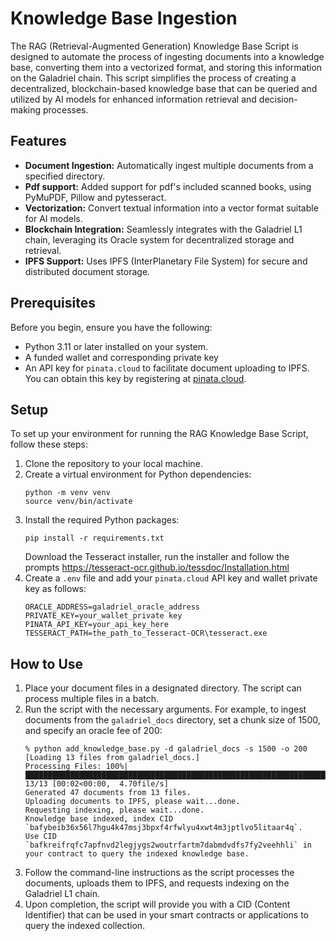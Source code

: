 # Knowledge Base Ingestion

The RAG (Retrieval-Augmented Generation) Knowledge Base Script is designed to automate the process of ingesting documents into a knowledge base, converting them into a vectorized format, and storing this information on the Galadriel chain. This script simplifies the process of creating a decentralized, blockchain-based knowledge base that can be queried and utilized by AI models for enhanced information retrieval and decision-making processes.

## Features

- **Document Ingestion:** Automatically ingest multiple documents from a specified directory.
- **Pdf support:** Added support for pdf's included scanned books, using PyMuPDF, Pillow and pytesseract.
- **Vectorization:** Convert textual information into a vector format suitable for AI models.
- **Blockchain Integration:** Seamlessly integrates with the Galadriel L1 chain, leveraging its Oracle system for decentralized storage and retrieval.
- **IPFS Support:** Uses IPFS (InterPlanetary File System) for secure and distributed document storage.

## Prerequisites

Before you begin, ensure you have the following:
- Python 3.11 or later installed on your system.
- A funded wallet and corresponding private key
- An API key for `pinata.cloud` to facilitate document uploading to IPFS. You can obtain this key by registering at [pinata.cloud](https://www.pinata.cloud).

## Setup

To set up your environment for running the RAG Knowledge Base Script, follow these steps:

1. Clone the repository to your local machine.
2. Create a virtual environment for Python dependencies:
    ```shell
    python -m venv venv
    source venv/bin/activate
    ```
3. Install the required Python packages:
    ```shell
    pip install -r requirements.txt
    ```
    Download the Tesseract installer, run the installer and follow the prompts
    https://tesseract-ocr.github.io/tessdoc/Installation.html
4. Create a `.env` file and add your `pinata.cloud` API key and wallet private key as follows:
    ```plaintext
    ORACLE_ADDRESS=galadriel_oracle_address
    PRIVATE_KEY=your_wallet_private key
    PINATA_API_KEY=your_api_key_here
    TESSERACT_PATH=the_path_to_Tesseract-OCR\tesseract.exe
    ```

## How to Use

1. Place your document files in a designated directory. The script can process multiple files in a batch.
2. Run the script with the necessary arguments. For example, to ingest documents from the `galadriel_docs` directory, set a chunk size of 1500, and specify an oracle fee of 200:
    ```
    % python add_knowledge_base.py -d galadriel_docs -s 1500 -o 200
    [Loading 13 files from galadriel_docs.]
    Processing Files: 100%|███████████████████████████████████████████████████████████████████████████████████████| 13/13 [00:02<00:00,  4.70file/s]
    Generated 47 documents from 13 files.
    Uploading documents to IPFS, please wait...done.
    Requesting indexing, please wait...done.
    Knowledge base indexed, index CID `bafybeib36x56l7hgu4k47msj3bpxf4rfwlyu4xwt4m3jptlvo5litaar4q`.
    Use CID `bafkreifrqfc7apfnvd2legjygs2woutrfartm7dabmdvdfs7fy2veehhli` in your contract to query the indexed knowledge base.
    ```
3. Follow the command-line instructions as the script processes the documents, uploads them to IPFS, and requests indexing on the Galadriel L1 chain.
4. Upon completion, the script will provide you with a CID (Content Identifier) that can be used in your smart contracts or applications to query the indexed collection.
